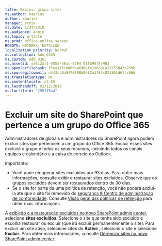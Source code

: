 ```yaml
---
title: Excluir grupo sites
ms.author: kaarins
author: kaarins
manager: scotv
ms.date: 1/24/2019
ms.audience: Admin
ms.topic: article
ms.prod: office-online-server
ROBOTS: NOINDEX, NOFOLLOW
localization_priority: Normal
ms.collection: Adm_O365
ms.custom: Adm_O365
ms.assetid: aa6c2aa1-6853-461c-8764-01fb96f8e981
ms.openlocfilehash: f5ea115c0860ea698efe196ddca28755843e259b
ms.sourcegitcommit: dd43cc0a9470f98b8ef2a3787c823801d674c666
ms.translationtype: MT
ms.contentlocale: pt-BR
ms.lasthandoff: 02/12/2019
ms.locfileid: "29911544"
---
```

# <a name="delete-a-sharepoint-site-that-belongs-to-an-office-365-group"></a>Excluir um site do SharePoint que pertence a um grupo do Office 365

Administradores de globais e administradores do SharePoint agora podem excluir sites que pertencem a um grupo do Office 365. Excluir esses sites excluirá o grupo e todos os seus recursos, incluindo todos os canais equipes e calendário e a caixa de correio do Outlook.
  
Importante: 
- Você pode recuperar sites excluídos por 93 dias. Para obter mais informações, consulte exibir e restaurar sites excluídos. Observe que os grupos excluídos devem ser restaurados dentro de 30 dias. 
- Se o site for parte de uma política de retenção, você não poderá excluí-la até que o site foi removido do [segurança &amp; Centro de administração de conformidade](https://protection.office.com/?rfr=AdminCenter#/retention). Consulte [Visão geral das políticas de retenção](https://docs.microsoft.com/office365/securitycompliance/retention-policies#content-in-onedrive-accounts-and-sharepoint-sites) para obter mais informações. 
  
A [exibição e a restauração excluídos no novo SharePoint admin center](https://docs.microsoft.com/sharepoint/view-and-restore-deleted-sites-in-new-admin-center), selecione **sites excluídos**. Selecione o site que tenha sido excluído e escolha restaurar ou excluir (que irá excluir permanentemente o site). Para excluir um site ativo, selecione sites do **Active** , selecione o site e selecione **Excluir**. Para obter mais informações, consulte [Gerenciar sites no novo SharePoint admin center](https://docs.microsoft.com/sharepoint/manage-sites-in-new-admin-center).
  


